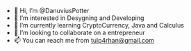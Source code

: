 - 👋 Hi, I’m @DanuviusPotter
- 👀 I’m interested in Desygning and Developing
- 🌱 I’m currently learning CryptoCurrency, Java and Calculus
- 💞️ I’m looking to collaborate on a entrepreneur
- 📫 You can reach me from tulp4rhan@gmail.com

<!---
DanuviusPotter/DanuviusPotter is a ✨ special ✨ repository because its `README.md` (this file) appears on your GitHub profile.
You can click the Preview link to take a look at your changes.
--->
